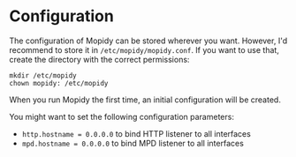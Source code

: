 Configuration
=============

The configuration of Mopidy can be stored wherever you want. However, I'd recommend to store it in `/etc/mopidy/mopidy.conf`. If you want to use that, create the directory with the correct permissions:

```
mkdir /etc/mopidy
chown mopidy: /etc/mopidy
```

When you run Mopidy the first time, an initial configuration will be created.

You might want to set the following configuration parameters:

- `http.hostname = 0.0.0.0` to bind HTTP listener to all interfaces
- `mpd.hostname = 0.0.0.0` to bind MPD listener to all interfaces
